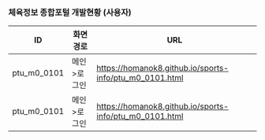 ### 체육정보 종합포털 개발현황 (사용자)

|       ID         |화면경로 |URL |
|----------------|-------------------------------|-----------------------------|
|ptu_m0_0101|메인>로그인|<https://homanok8.github.io/sports-info/ptu_m0_0101.html>|
|ptu_m0_0101|메인>로그인|<https://homanok8.github.io/sports-info/ptu_m0_0101.html>|